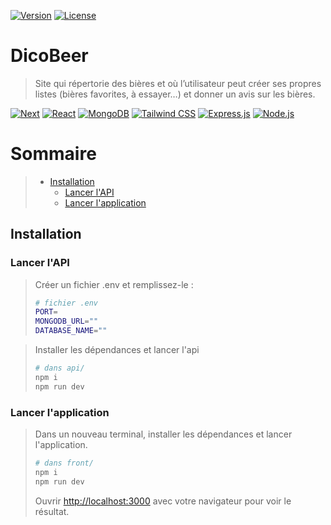 [![Version](https://img.shields.io/badge/version-0.1.0-blue.svg)](https://semver.org)
[![License](https://img.shields.io/badge/license-MIT-green.svg)](https://opensource.org/licenses/MIT)

# DicoBeer

> Site qui répertorie des bières et où l’utilisateur peut créer ses propres listes (bières favorites, à essayer…) et donner un avis sur les bières.

[![Next][Next.js]][Next-url] 
[![React][React.js]][React-url]
[![MongoDB][MongoDB]][MongoDB-url] 
[![Tailwind CSS][TailwindCSS]][TailwindCSS-url]
[![Express.js][Express]][Express-url]
[![Node.js][Node.js]][Node-url] 

# Sommaire

> - [Installation](#installation)
>   - [Lancer l'API](#lancer-lapi)
>   - [Lancer l'application](#lancer-lapplication)

## Installation

### Lancer l'API

> Créer un fichier .env et remplissez-le :
>
> ```bash
> # fichier .env
> PORT=
> MONGODB_URL=""
> DATABASE_NAME=""
> ```

> Installer les dépendances et lancer l'api
>
> ```bash
> # dans api/
> npm i
> npm run dev
> ```

### Lancer l'application

> Dans un nouveau terminal, installer les dépendances et lancer l'application.
>
> ```bash
> # dans front/
> npm i
> npm run dev
> ```
> Ouvrir [http://localhost:3000](http://localhost:3000) avec votre navigateur pour voir le résultat.

<!-- LINKS & IMAGES -->
[Next.js]: https://img.shields.io/badge/next.js-000000?style=for-the-badge&logo=nextdotjs&logoColor=white
[Next-url]: https://nextjs.org/
[React.js]: https://img.shields.io/badge/React-20232A?style=for-the-badge&logo=react&logoColor=61DAFB
[React-url]: https://reactjs.org/
[MongoDB]: https://img.shields.io/badge/MongoDB-4EA94B?style=for-the-badge&logo=mongodb&logoColor=white
[MongoDB-url]: https://www.mongodb.com/
[TailwindCSS]: https://img.shields.io/badge/Tailwind_CSS-38B2AC?style=for-the-badge&logo=tailwind-css&logoColor=white
[TailwindCSS-url]: https://tailwindcss.com/
[Express]: https://img.shields.io/badge/Express.js-000000?style=for-the-badge&logo=express&logoColor=white
[Express-url]: https://expressjs.com/
[Node.js]: https://img.shields.io/badge/Node.js-43853D?style=for-the-badge&logo=node.js&logoColor=white
[Node-url]: https://nodejs.org/